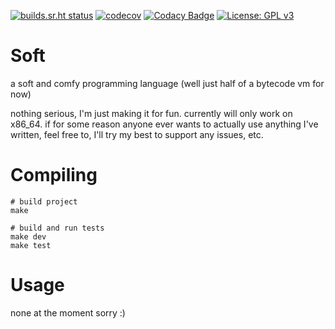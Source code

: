 [![builds.sr.ht status](https://builds.sr.ht/~syldexia/soft.svg)](https://builds.sr.ht/~syldexia/soft?)
[![codecov](https://codecov.io/gh/syldexiahime/soft/branch/master/graph/badge.svg)](https://codecov.io/gh/syldexiahime/soft)
[![Codacy Badge](https://app.codacy.com/project/badge/Grade/c3862d7eda764155825be9d8f091ad47)](https://www.codacy.com/gh/syldexiahime/soft/dashboard?utm_source=github.com&amp;utm_medium=referral&amp;utm_content=syldexiahime/soft&amp;utm_campaign=Badge_Grade)
[![License: GPL v3](https://img.shields.io/badge/License-GPLv3-blue.svg)](https://www.gnu.org/licenses/gpl-3.0)

# Soft
a soft and comfy programming language (well just half of a bytecode vm for now)

nothing serious, I'm just making it for fun. currently will only work on x86_64. if for some reason anyone ever wants to actually use anything I've written, feel free to, I'll try my best to support any issues, etc.

# Compiling

```shell
# build project
make

# build and run tests
make dev
make test
```

# Usage
none at the moment sorry :)
